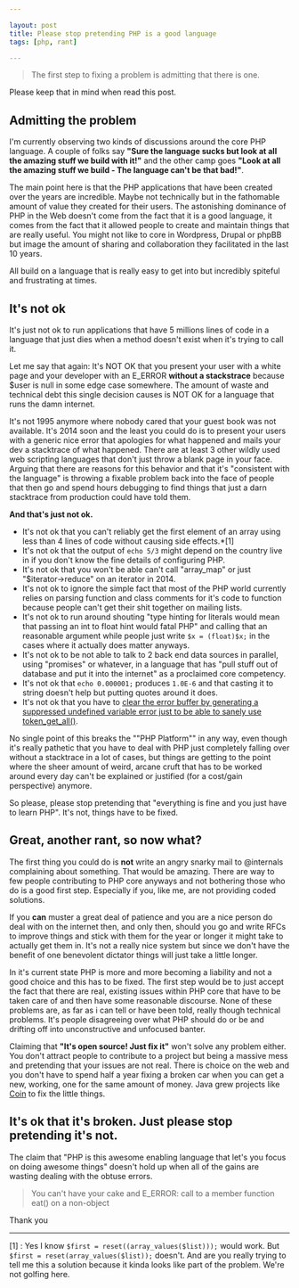 ```yaml
---

layout: post
title: Please stop pretending PHP is a good language
tags: [php, rant]

---
```


> The first step to fixing a problem is admitting that there is one.

Please keep that in mind when read this post.

## Admitting the problem

I'm currently observing two kinds of discussions around the core PHP language. A couple of folks say **"Sure the language sucks but look at all the amazing stuff we build with it!"** and the other camp goes **"Look at all the amazing stuff we build - The language can't be that bad!"**.

The main point here is that the PHP applications that have been created over the years are incredible. Maybe not technically but in the fathomable amount of value they created for their users. The astonishing dominance of PHP in the Web doesn't come from the fact that it is a good language, it comes from the fact that it allowed people to create and maintain things that are really useful. You might not like to core in Wordpress, Drupal or phpBB but image the amount of sharing and collaboration they facilitated in the last 10 years.

All build on a language that is really easy to get into but incredibly spiteful and frustrating at times.

## It's not ok

It's just not ok to run applications that have 5 millions lines of code in a language that just dies when a method doesn't exist when it's trying to call it.

Let me say that again: It's NOT OK that you present your user with a white page and your developer with an E_ERROR **without a stackstrace** because $user is null in some edge case somewhere. The amount of waste and technical debt this single decision causes is NOT OK for a language that runs the damn internet. 

It's not 1995 anymore where nobody cared that your guest book was not available. It's 2014 soon and the least you could do is to present your users with a generic nice error that apologies for what happened and mails your dev a stacktrace of what happened. There are at least 3 other wildly used web scripting languages that don't just throw a blank page in your face. Arguing that there are reasons for this behavior and that it's "consistent with the language" is throwing a fixable problem back into the face of people that then go and spend hours debugging to find things that just a darn stacktrace from production could have told them.

**And that's just not ok.**

- It's not ok that you can't reliably get the first element of an array using less than 4 lines of code without causing side effects.*[1]
- It's not ok that the output of `echo 5/3` might depend on the country live in if you don't know the fine details of configuring PHP.
- It's not ok that you won't be able can't call "array\_map" or just "$iterator->reduce" on an iterator in 2014.
- It's not ok to ignore the simple fact that most of the PHP world currently relies on parsing function and class comments for it's code to function because people can't get their shit together on mailing lists.
- It's not ok to run around shouting "type hinting for literals would mean that passing an int to float hint would fatal PHP" and calling that an reasonable argument while people just write `$x = (float)$x;` in the cases where it actually does matter anyways.
- It's not ok to be not able to talk to 2 back end data sources in parallel, using "promises" or whatever, in a language that has "pull stuff out of database and put it into the internet" as a proclaimed core competency.
- It's not ok that `echo 0.000001;` produces `1.0E-6` and that casting it to string doesn't help but putting quotes around it does.
- It's not ok that you have to [clear the error buffer by generating a suppressed undefined variable error just to be able to sanely use token\_get\_all()](https://github.com/nikic/PHP-Parser/blob/master/lib/PHPParser/Lexer.php#L44).

No single point of this breaks the ""PHP Platform"" in any way, even though it's really pathetic that you have to deal with PHP just completely falling over without a stacktrace in a lot of cases, but things are getting to the point where the sheer amount of weird, arcane cruft that has to be worked around every day can't be explained or justified (for a cost/gain perspective) anymore.

So please, please stop pretending that "everything is fine and you just have to learn PHP". It's not, things have to be fixed.

## Great, another rant, so now what?

The first thing you could do is **not** write an angry snarky mail to @internals complaining about something. That would be amazing. There are way to few people contributing to PHP core anyways and not bothering those who do is a good first step. Especially if you, like me, are not providing coded solutions.

If you **can** muster a great deal of patience and you are a nice person do deal with on the internet then, and only then, should you go and write RFCs to improve things and stick with them for the year or longer it might take to actually get them in. It's not a really nice system but since we don't have the benefit of one benevolent dictator things will just take a little longer. 

In it's current state PHP is more and more becoming a liability and not a good choice and this has to be fixed. The first step would be to just accept the fact that there are real, existing issues within PHP core that have to be taken care of and then have some reasonable discourse. None of these problems are, as far as i can tell or have been told, really though technical problems. It's people disagreeing over what PHP should do or be and drifting off into unconstructive and unfocused banter.   

Claiming that **"It's open source! Just fix it"** won't solve any problem either. You don't attract people to contribute to a project but being a massive mess and pretending that your issues are not real. There is choice on the web and you don't have to spend half a year fixing a broken car when you can get a new, working, one for the same amount of money. Java grew projects like [Coin](http://openjdk.java.net/projects/coin/) to fix the little things.

## It's ok that it's broken. Just please stop pretending it's not.

The claim that "PHP is this awesome enabling language that let's you focus on doing awesome things" doesn't hold up when all of the gains are wasting dealing with the obtuse errors.

> You can't have your cake and E_ERROR: call to a member function eat() on a non-object 

Thank you

------------

[1] : Yes I know `$first = reset((array_values($list)));` would work. But `$first = reset(array_values($list));` doesn't. And are you really trying to tell me this a solution because it kinda looks like part of the problem. We're not golfing here.